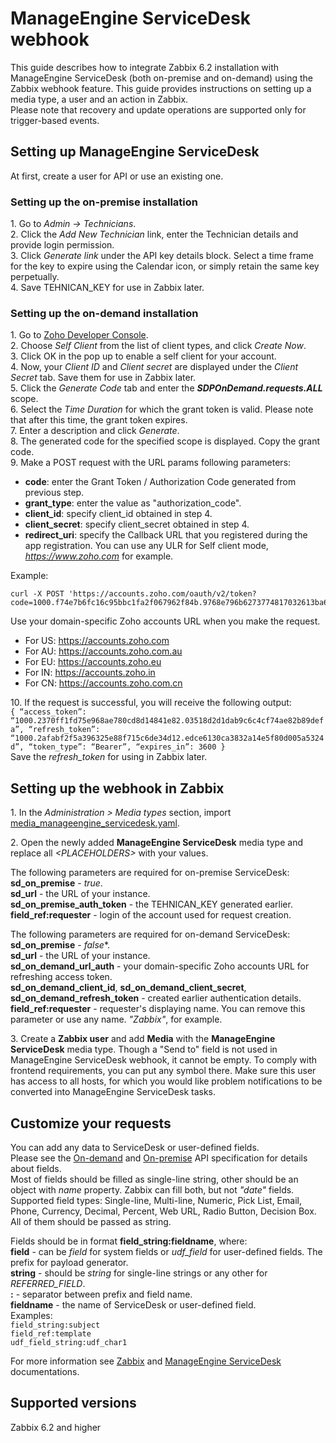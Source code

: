 # ManageEngine ServiceDesk webhook

This guide describes how to integrate Zabbix 6.2 installation with ManageEngine ServiceDesk (both on-premise and on-demand) using the Zabbix webhook feature. This guide provides instructions on setting up a media type, a user and an action in Zabbix.<br>
Please note that recovery and update operations are supported only for trigger-based events.

## Setting up ManageEngine ServiceDesk
At first, create a user for API or use an existing one.

### Setting up the on-premise installation
1\. Go to *Admin -> Technicians*.<br>
2\. Click the *Add New Technician* link, enter the Technician details and provide login permission.<br>
3\. Click *Generate link* under the API key details block. Select a time frame for the key to expire using the Calendar icon, or simply retain the same key perpetually.<br>
4\. Save TEHNICAN_KEY for use in Zabbix later.<br>

### Setting up the on-demand installation
1\. Go to [Zoho Developer Console](https://api-console.zoho.com/).<br>
2\. Choose *Self Client* from the list of client types, and click *Create Now*.<br>
3\. Click OK in the pop up to enable a self client for your account.<br>
4\. Now, your *Client ID* and *Client secret* are displayed under the *Client Secret* tab. Save them for use in Zabbix later.<br>
5\. Click the *Generate Code* tab and enter the ***SDPOnDemand.requests.ALL*** scope.<br>
6\. Select the *Time Duration* for which the grant token is valid. Please note that after this time, the grant token expires.<br>
7\. Enter a description and click *Generate*.<br>
8\. The generated code for the specified scope is displayed. Copy the grant code.<br>
9\. Make a POST request with the URL params following parameters:<br>
- **code**: enter the Grant Token / Authorization Code generated from previous step.
- **grant_type**: enter the value as "authorization_code".
- **client_id**: specify client_id obtained in step 4.
- **client_secret**: specify client_secret obtained in step 4.
- **redirect_uri**: specify the Callback URL that you registered during the app registration. You can use any ULR for Self client mode, *https://www.zoho.com* for example.

Example:
```
curl -X POST 'https://accounts.zoho.com/oauth/v2/token?code=1000.f74e7b6fc16c95bbc1fa2f067962f84b.9768e796b6273774817032613ba6892a&grant_type=authorization_code&client_id=1000.15S25B602CISR5WO9RUZ8UT39O3RIH&client_secret=9ea302935eb150d9d6cbefd35b1eb8891332d815b8&redirect_uri=https://www.zoho.com'
```
Use your domain-specific Zoho accounts URL when you make the request.<br>
- For US: https://accounts.zoho.com
- For AU: https://accounts.zoho.com.au
- For EU: https://accounts.zoho.eu
- For IN: https://accounts.zoho.in
- For CN: https://accounts.zoho.com.cn

10\. If the request is successful, you will receive the following output:<br>
```{ “access_token”: “1000.2370ff1fd75e968ae780cd8d14841e82.03518d2d1dab9c6c4cf74ae82b89defa”, “refresh_token”: “1000.2afabf2f5a396325e88f715c6de34d12.edce6130ca3832a14e5f80d005a5324d”, “token_type”: “Bearer”, “expires_in”: 3600 }```<br>
Save the *refresh_token* for using in Zabbix later.

## Setting up the webhook in Zabbix
1\. In the *Administration > Media types* section, import [media_manageengine_servicedesk.yaml](media_manageengine_servicedesk.yaml).

2\. Open the newly added **ManageEngine ServiceDesk** media type and replace all *&lt;PLACEHOLDERS&gt;* with your values.<br>

The following parameters are required for on-premise ServiceDesk:<br>
**sd_on_premise** - *true*.<br>
**sd_url** - the URL of your instance.<br>
**sd_on_premise_auth_token** - the TEHNICAN_KEY generated earlier.<br>
**field_ref:requester** - login of the account used for request creation.<br>

The following parameters are required for on-demand ServiceDesk:<br>
**sd_on_premise** - *false**.<br>
**sd_url** - the URL of your instance.<br>
**sd_on_demand_url_auth** - your domain-specific Zoho accounts URL for refreshing access token.<br>
**sd_on_demand_client_id**, **sd_on_demand_client_secret**, **sd_on_demand_refresh_token** - created earlier authentication details.<br>
**field_ref:requester** - requester's displaying name. You can remove this parameter or use any name. *"Zabbix"*, for example. <br>

3\. Create a **Zabbix user** and add **Media** with the **ManageEngine ServiceDesk** media type.
Though a "Send to" field is not used in ManageEngine ServiceDesk webhook, it cannot be empty. To comply with frontend requirements, you can put any symbol there.
Make sure this user has access to all hosts, for which you would like problem notifications to be converted into ManageEngine ServiceDesk tasks.

## Customize your requests
You can add any data to ServiceDesk or user-defined fields.<br>
Please see the [On-demand](https://www.manageengine.com/products/service-desk/sdpod-v3-api/SDPOD-V3-API.html#add-request) and [On-premise](
https://ui.servicedeskplus.com/APIDocs3/index.html#add-request) API specification for details about fields.<br>
Most of fields should be filled as single-line string, other should be an object with *name* property. Zabbix can fill both, but not *"date"* fields.<br>
Supported field types: Single-line, Multi-line, Numeric, Pick List, Email, Phone, Currency, Decimal, Percent, Web URL, Radio Button, Decision Box. All of them should be passed as string.<br>

Fields should be in format **field_string:fieldname**, where:<br>
**field** - can be *field* for system fields or *udf_field* for user-defined fields. The prefix for payload generator.<br>
**string** - should be *string* for single-line strings or any other for *REFERRED_FIELD*.<br>
**:** - separator between prefix and field name.<br>
**fieldname** - the name of ServiceDesk or user-defined field.<br>
Examples:<br>
`field_string:subject`<br>
`field_ref:template`<br>
`udf_field_string:udf_char1`


For more information see [Zabbix](https://www.zabbix.com/documentation/6.2/manual/config/notifications) and [ManageEngine ServiceDesk](https://www.manageengine.com/products/service-desk/support.html) documentations.

## Supported versions
Zabbix 6.2 and higher
